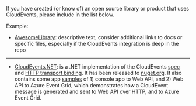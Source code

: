 If you have created (or know of) an open source library or product that
uses CloudEvents, please include in the list below.

Example:
* [AwesomeLibrary](): descriptive text, consider additional links to docs or
  specific files, especially if the CloudEvents integration is deep in the repo

---

* [CloudEvents.NET](https://github.com/aliencube/CloudEvents.NET): is a .NET
  implementation of the CloudEvents [spec](../spec.md) and
  [HTTP transport binding](../http-transport-binding.md). It has been released to
  [nuget.org](https://www.nuget.org/packages?q=Aliencube.CloudEventsNet).
  It also contains some app
  [samples](https://github.com/aliencube/CloudEvents.NET/tree/master/sample)
  of 1) console app to Web API, and 2) Web API to Azure Event Grid, which
  demonstrates how a CloudEvent message is generated and sent to Web API over
  HTTP, and to Azure Event Grid.
